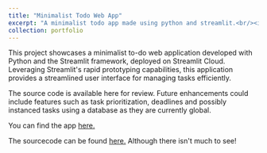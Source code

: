 ```yaml
---
title: "Minimalist Todo Web App"
excerpt: "A minimalist todo app made using python and streamlit.<br/><img src='/images/minimalist_todo_app.png'>"
collection: portfolio
---
```


This project showcases a minimalist to-do web application developed with Python and the Streamlit framework, deployed on Streamlit Cloud. Leveraging Streamlit's rapid prototyping capabilities, this application provides a streamlined user interface for managing tasks efficiently.

The source code is available here for review. Future enhancements could include features such as task prioritization, deadlines and possibly instanced tasks using a database as they are currently global.

You can find the app [here.](https://jacks-todo-app.streamlit.app)

The sourcecode can be found [here.](https://github.com/JackDKillelea/python-todo-list) Although there isn't much to see!